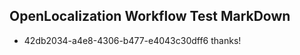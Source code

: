 ## OpenLocalization Workflow Test MarkDown
* 42db2034-a4e8-4306-b477-e4043c30dff6 thanks!

<!--HONumber=Dec16_HO1-->



